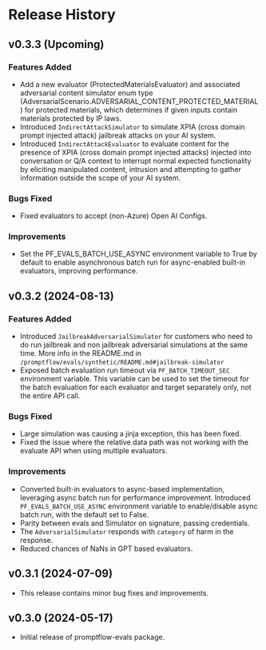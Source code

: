 # Release History

## v0.3.3 (Upcoming)
### Features Added
- Add a new evaluator (ProtectedMaterialsEvaluator) and associated adversarial content simulator enum type (AdversarialScenario.ADVERSARIAL_CONTENT_PROTECTED_MATERIAL) for protected materials, which determines if given inputs contain materials protected by IP laws.
- Introduced `IndirectAttackSimulator` to simulate XPIA (cross domain prompt injected attack) jailbreak attacks on your AI system.
- Introduced `IndirectAttackEvaluator` to evaluate content for the presence of XPIA (cross domain prompt injected attacks) injected into conversation or Q/A context to interrupt normal expected functionality by eliciting manipulated content, intrusion and attempting to gather information outside the scope of your AI system.

### Bugs Fixed
- Fixed evaluators to accept (non-Azure) Open AI Configs.

### Improvements
- Set the PF_EVALS_BATCH_USE_ASYNC environment variable to True by default to enable asynchronous batch run for async-enabled built-in evaluators, improving performance.

## v0.3.2 (2024-08-13)
### Features Added
- Introduced `JailbreakAdversarialSimulator` for customers who need to do run jailbreak and non jailbreak adversarial simulations at the same time. More info in the README.md in `/promptflow/evals/synthetic/README.md#jailbreak-simulator`
- Exposed batch evaluation run timeout via `PF_BATCH_TIMEOUT_SEC` environment variable. This variable can be used to set the timeout for the batch evaluation for each evaluator and target separately only, not the entire API call.

### Bugs Fixed
- Large simulation was causing a jinja exception, this has been fixed.
- Fixed the issue where the relative data path was not working with the evaluate API when using multiple evaluators.

### Improvements
- Converted built-in evaluators to async-based implementation, leveraging async batch run for performance improvement. Introduced `PF_EVALS_BATCH_USE_ASYNC` environment variable to enable/disable async batch run, with the default set to False.
- Parity between evals and Simulator on signature, passing credentials.
- The `AdversarialSimulator` responds with `category` of harm in the response.
- Reduced chances of NaNs in GPT based evaluators.

## v0.3.1 (2024-07-09)
- This release contains minor bug fixes and improvements.

## v0.3.0 (2024-05-17)
- Initial release of promptflow-evals package.
